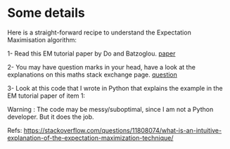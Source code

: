 # Some details

Here is a straight-forward recipe to understand the Expectation Maximisation algorithm:

1- Read this EM tutorial paper by Do and Batzoglou. [paper](http://ai.stanford.edu/~chuongdo/papers/em_tutorial.pdf)

2- You may have question marks in your head, have a look at the explanations on this maths stack exchange page. [question]( https://math.stackexchange.com/questions/25111/how-does-expectation-maximization-work)

3- Look at this code that I wrote in Python that explains the example in the EM tutorial paper of item 1:

Warning : The code may be messy/suboptimal, since I am not a Python developer. But it does the job.

Refs: https://stackoverflow.com/questions/11808074/what-is-an-intuitive-explanation-of-the-expectation-maximization-technique/
